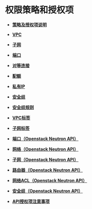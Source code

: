 # 权限策略和授权项<a name="vpc_permission_0000"></a>

-   **[策略及授权项说明](策略及授权项说明.md)**  

-   **[VPC](vpc-permission.md)**  

-   **[子网](子网-permission.md)**  

-   **[端口](端口-permission.md)**  

-   **[对等连接](对等连接-permission.md)**  

-   **[配额](配额-permission.md)**  

-   **[私有IP](私有IP-permission.md)**  

-   **[安全组](安全组-permission.md)**  

-   **[安全组规则](安全组规则.md)**  

-   **[VPC标签](VPC标签.md)**  

-   **[子网标签](子网标签.md)**  

-   **[端口（Openstack Neutron API）](端口（Openstack-Neutron-API）.md)**  

-   **[网络（Openstack Neutron API）](网络（Openstack-Neutron-API）.md)**  

-   **[子网（Openstack Neutron API）](子网（Openstack-Neutron-API）.md)**  

-   **[路由器（Openstack Neutron API）](路由器（Openstack-Neutron-API）.md)**  

-   **[网络ACL（Openstack Neutron API）](网络ACL（Openstack-Neutron-API）.md)**  

-   **[安全组（Openstack Neutron API）](安全组（Openstack-Neutron-API）.md)**  

-   **[API授权项注意事项](API授权项注意事项.md)**  


